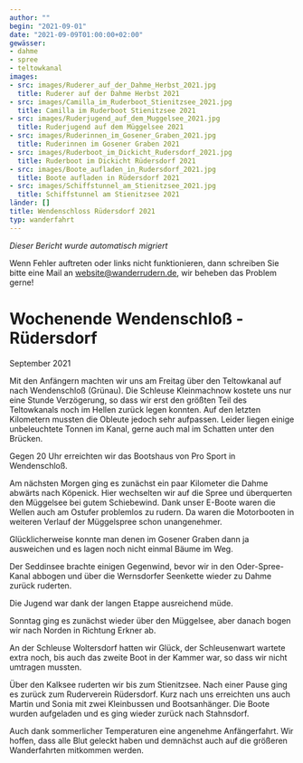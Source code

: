 ```yaml
---
author: ""
begin: "2021-09-01"
date: "2021-09-09T01:00:00+02:00"
gewässer:
- dahme
- spree
- teltowkanal
images:
- src: images/Ruderer_auf_der_Dahme_Herbst_2021.jpg
  title: Ruderer auf der Dahme Herbst 2021
- src: images/Camilla_im_Ruderboot_Stienitzsee_2021.jpg
  title: Camilla im Ruderboot Stienitzsee 2021
- src: images/Ruderjugend_auf_dem_Muggelsee_2021.jpg
  title: Ruderjugend auf dem Müggelsee 2021
- src: images/Ruderinnen_im_Gosener_Graben_2021.jpg
  title: Ruderinnen im Gosener Graben 2021
- src: images/Ruderboot_im_Dickicht_Rudersdorf_2021.jpg
  title: Ruderboot im Dickicht Rüdersdorf 2021
- src: images/Boote_aufladen_in_Rudersdorf_2021.jpg
  title: Boote aufladen in Rüdersdorf 2021
- src: images/Schiffstunnel_am_Stienitzsee_2021.jpg
  title: Schiffstunnel am Stienitzsee 2021
länder: []
title: Wendenschloss Rüdersdorf 2021
typ: wanderfahrt
---
```



*Dieser Bericht wurde automatisch migriert*

Wenn Fehler auftreten oder links nicht funktionieren, dann schreiben Sie bitte eine Mail an website@wanderrudern.de, wir beheben das Problem gerne!



# Wochenende Wendenschloß - Rüdersdorf


September 2021

Mit den Anfängern machten wir uns am Freitag über den Teltowkanal auf nach Wendenschloß (Grünau). Die Schleuse Kleinmachnow kostete uns nur eine Stunde Verzögerung, so dass wir erst den größten Teil des Teltowkanals noch im Hellen zurück legen konnten. Auf den letzten Kilometern mussten die Obleute jedoch sehr aufpassen. Leider liegen einige unbeleuchtete Tonnen im Kanal, gerne auch mal im Schatten unter den Brücken.

Gegen 20 Uhr erreichten wir das Bootshaus von Pro Sport in Wendenschloß.

Am nächsten Morgen ging es zunächst ein paar Kilometer die Dahme abwärts nach Köpenick. Hier wechselten wir auf die Spree und überquerten den Müggelsee bei gutem Schiebewind. Dank unser E-Boote waren die Wellen auch am Ostufer problemlos zu rudern. Da waren die Motorbooten in weiteren Verlauf der Müggelspree schon unangenehmer.

Glücklicherweise konnte man denen im Gosener Graben dann ja ausweichen und es lagen noch nicht einmal Bäume im Weg.

Der Seddinsee brachte einigen Gegenwind, bevor wir in den Oder-Spree- Kanal abbogen und über die Wernsdorfer Seenkette wieder zu Dahme zurück ruderten.

Die Jugend war dank der langen Etappe ausreichend müde.

Sonntag ging es zunächst wieder über den Müggelsee, aber danach bogen wir nach Norden in Richtung Erkner ab.

An der Schleuse Woltersdorf hatten wir Glück, der Schleusenwart wartete extra noch, bis auch das zweite Boot in der Kammer war, so dass wir nicht umtragen mussten.

Über den Kalksee ruderten wir bis zum Stienitzsee. Nach einer Pause ging es zurück zum Ruderverein Rüdersdorf. Kurz nach uns erreichten uns auch Martin und Sonia mit zwei Kleinbussen und Bootsanhänger. Die Boote wurden aufgeladen und es ging wieder zurück nach Stahnsdorf.

Auch dank sommerlicher Temperaturen eine angenehme Anfängerfahrt. Wir hoffen, dass alle Blut geleckt haben und demnächst auch auf die größeren Wanderfahrten mitkommen werden.